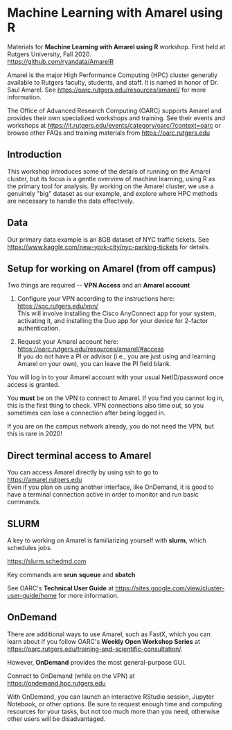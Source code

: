 # Machine Learning with Amarel using R

Materials for **Machine Learning with Amarel using R** workshop. First held at Rutgers University, Fall 2020.  
<https://github.com/ryandata/AmarelR>

Amarel is the major High Performance Computing (HPC) cluster generally available to Rutgers faculty, students, and staff.  It is named in honor of Dr. Saul Amarel.  See
<https://oarc.rutgers.edu/resources/amarel/> for more information.

The Office of Advanced Research Computing (OARC) supports Amarel and provides their own specialized workshops and training.  See their events and workshops at
<https://it.rutgers.edu/events/category/oarc/?context=oarc> or browse other FAQs and training materials from 
<https://oarc.rutgers.edu>

## Introduction

This workshop introduces some of the details of running on the Amarel cluster, but its focus is a gentle overview of machine learning, using R as the primary tool for analysis.  By working on the Amarel cluster, we use a genuinely "big" dataset as our example, and explore where HPC methods are necessary to handle the data effectively.

## Data

Our primary data example is an 8GB dataset of NYC traffic tickets.  See 
<https://www.kaggle.com/new-york-city/nyc-parking-tickets>
for details.

## Setup for working on Amarel (from off campus)

Two things are required -- **VPN Access** and an **Amarel account**

1. Configure your VPN according to the instructions here:
<https://soc.rutgers.edu/vpn/>\
This will involve installing the Cisco AnyConnect app for your system, activating it, and installing the Duo app for your device for 2-factor authentication.

2. Request your Amarel account here:
<https://oarc.rutgers.edu/resources/amarel/#access>\
If you do not have a PI or advisor (i.e., you are just using and learning Amarel on your own), you can leave the PI field blank.

You will log in to your Amarel account with your usual NetID/password once access is granted. 

You **must** be on the VPN to connect to Amarel.  If you find you cannot log in, this is the first thing to check.  VPN connections also time out, so you sometimes can lose a connection after being logged in.

If you are on the campus network already, you do not need the VPN, but this is rare in 2020!

## Direct terminal access to Amarel

You can access Amarel directly by using ssh to go to <https://amarel.rutgers.edu>\
Even if you plan on using another interface, like OnDemand, it is good to have a terminal connection active in order to monitor and run basic commands.

## SLURM

A key to working on Amarel is familiarizing yourself with **slurm**, which schedules jobs.

<https://slurm.schedmd.com>

Key commands are **srun** **squeue** and **sbatch**

See OARC's **Technical User Guide** at 
<https://sites.google.com/view/cluster-user-guide/home> for more information.

## OnDemand

There are additional ways to use Amarel, such as FastX, which you can learn about if you follow OARC's **Weekly Open Workshop Series** at <https://oarc.rutgers.edu/training-and-scientific-consultation/>.

However, **OnDemand** provides the most general-purpose GUI.

Connect to OnDemand (while on the VPN) at
<https://ondemand.hpc.rutgers.edu>

With OnDemand, you can launch an interactive RStudio session, Jupyter Notebook, or other options.  Be sure to request enough time and computing resources for your tasks, but not too much more than you need, otherwise other users will be disadvantaged.

